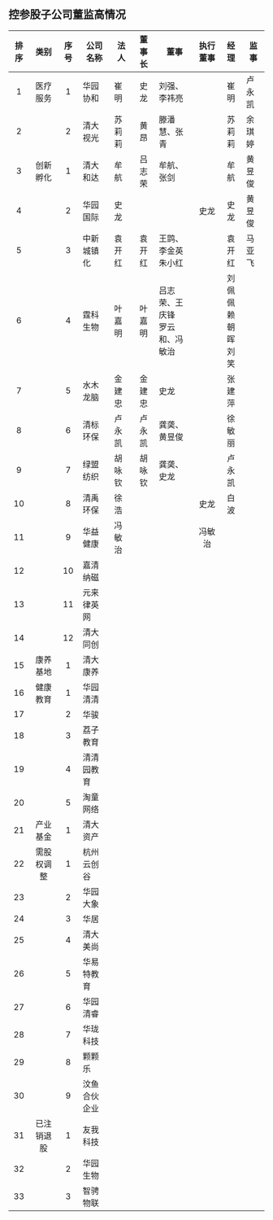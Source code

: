 ## 控参股子公司董监高情况


|排序|类别|序号|公司名称|法人|董事长|董事|执行董事|经理|监事|
|:--:|:---:|:--:|----|----|:---:|----|:---:|:---:|---|
|1|医疗服务|1|华园协和|崔明|史龙|刘强、李祎亮||崔明|卢永凯|
|2||2|清大视光|苏莉莉|黄昂|滕潘慧、张青||苏莉莉|余琪婷|
|3|创新孵化|1|清大和达|牟航|吕志荣|牟航、张剑||牟航|黄昱俊|
|4||2|华园国际|史龙|||史龙|史龙|黄昱俊|
|5||3|中新城镇化|袁开红|袁开红|王鹍、李金英<br>朱小红||袁开红|马亚飞|
|6||4|霆科生物|叶嘉明|叶嘉明|吕志荣、王庆锋<br>罗云和、冯敏治||刘佩佩<br>赖朝晖<br>刘笑|
|7||5|水木龙脑|金建忠|金建忠|史龙||张建萍|
|8||6|清标环保|卢永凯|卢永凯|龚䶮、黄昱俊||徐敏丽|
|9||7|绿盟纺织|胡咏钦|胡咏钦|龚䶮、史龙||卢永凯|
|10||8|清禹环保|徐浩|||史龙|白波|
|11||9|华益健康|冯敏治|||冯敏治
|12||10|嘉清纳磁|||
|13||11|元来律英网|||
|14||12|清大同创|||
|15|康养基地|1|清大康养|||
|16|健康教育|1|华园清清|||
|17||2|华骏|||
|18||3|荔子教育|||
|19||4|清清园教育|||
|20||5|淘童网络|||
|21|产业基金|1|清大资产|||
|22|需股权调整|1|杭州云创谷|||
|23||2|华园大象|||
|24||3|华居|||
|25||4|清大美尚|||
|26||5|华易特教育|||
|27||6|华园清睿|||
|28||7|华珑科技|||
|29||8|颗颗乐|||
|30||9|汶鱼合伙企业|||
|31|已注销退股|1|友我科技|||
|32||2|华园生物|||
|33||3|智骋物联|||
